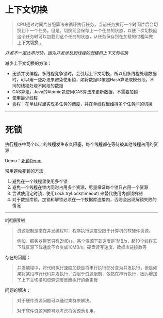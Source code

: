 # 上下文切换

> CPU通过时间片分配算法来循环执行任务，当前任务执行一个时间片后会切换到下一个任务。但是，切换前会保存上一个任务的状态，以便下次切换回这个任务时可以加载到这个任务的状态，从任务保存到在加载的过程叫做 **上下文切换** 。

*并发不一定比串行快，因为并发涉及到线程的创建和上下文的切换*

减少上下文切换的方法：
* 无锁并发编程。多线程竞争锁时，会引起上下文切换，所以用多线程处理数据时，可以用一些办法来避免使用锁，如将数据ID按照Hash算法取模分段，不同的线程处理不同段的数据
* CAS算法。Java的Atomic包使用CAS算法来更新数据，不需要加锁
* 使用最少线程
* 协程：在单线程里实现多任务的调度，并在单线程里维持多个任务间的切换
---
# 死锁
执行程序中两个以上的线程发生永久阻塞，每个线程都在等待被其他线程占用的资源

Demo：[死锁Demo](DeadLockDemo.java)

常用避免死锁的方法:
1. 避免在一个线程里使用多个锁
2. 避免一个线程在锁内同时占用多个资源，尽量保证每个锁只占用一个资源
3. 尝试使用定时锁，使用Lock.tryLock(timeout) 来替代使用内部锁机制
4. 对于数据库锁，加锁和解锁必须在一个数据库连接内，否则会出现解锁失败的情况
---
#资源限制
>资源限制是指在并发编程时，程序执行速度受限于计算机的软硬件资源。
>
>例如，服务器带宽只有2MB/s，某个资源下载速度是1MB/s，起10个线程去下载资源下载速度不会变成10MB/s。硬盘读写速度、数据库链接数等

存在的问题：
>并发编程中，将代码执行速度加快是将串行执行部分变为并发执行，但是如果将某段串行代码并发执行，受限于资源限制，依然在串行执行，因为增加了上下文切换和资源调度反而执行的会更慢

问题的解决：
>对于硬件资源问题可以通过集群来解决。
>
>对于软件资源问题可以考虑将资源池复用。



